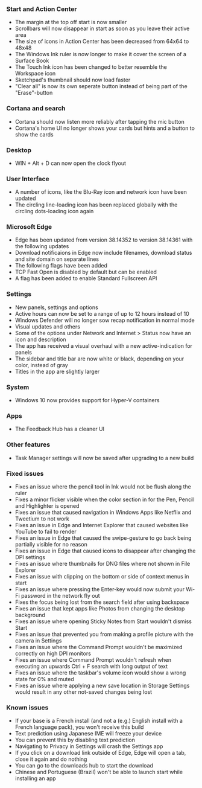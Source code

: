 ### Start and Action Center
- The margin at the top off start is now smaller
- Scrollbars will now disappear in start as soon as you leave their active area
- The size of icons in Action Center has been decreased from 64x64 to 48x48
- The Windows Ink ruler is now longer to make it cover the screen of a Surface Book
- The Touch Ink icon has been changed to better resemble the Workspace icon
- Sketchpad's thumbnail should now load faster
- "Clear all" is now its own seperate button instead of being part of the "Erase"-button

### Cortana and search
- Cortana should now listen more reliably after tapping the mic button
- Cortana's home UI no longer shows your cards but hints and a button to show the cards

### Desktop
- WIN + Alt + D can now open the clock flyout

### User Interface
- A number of icons, like the Blu-Ray icon and network icon have been updated
- The circling line-loading icon has been replaced globally with the circling dots-loading icon again

### Microsoft Edge
- Edge has been updated from version 38.14352 to version 38.14361 with the following updates
 - Download notificaions in Edge now include filenames, download status and site domain on separate lines
- The following flags have been added
 - TCP Fast Open is disabled by default but can be enabled
 - A flag has been added to enable Standard Fullscreen API

### Settings
- New panels, settings and options
 - Active hours can now be set to a range of up to 12 hours instead of 10
 - Windows Defender will no longer sow recap notification in normal mode
- Visual updates and others
 - Some of the options under Network and Internet > Status now have an icon and description
 - The app has received a visual overhaul with a new active-indication for panels
 - The sidebar and title bar are now white or black, depending on your color, instead of gray
 - Titles in the app are slightly larger

### System
- Windows 10 now provides support for Hyper-V containers

### Apps
- The Feedback Hub has a cleaner UI

### Other features
- Task Manager settings will now be saved after upgrading to a new build

### Fixed issues
- Fixes an issue where the pencil tool in Ink would not be flush along the ruler
- Fixes a minor flicker visible when the color section in for the Pen, Pencil and Highlighter is opened
- Fixes an issue that caused navigation in Windows Apps like Netflix and Tweetium to not work
- Fixes an issue in Edge and Internet Explorer that caused websites like YouTube to fail to render
- Fixes an issue in Edge that caused the swipe-gesture to go back being partially visible for no reason
- Fixes an issue in Edge that caused icons to disappear after changing the DPI settings
- Fixes an issue where thumbnails for DNG files where not shown in File Explorer
- Fixes an issue with clipping on the bottom or side of context menus in start
- Fixes an issue where pressing the Enter-key would now submit your Wi-Fi password in the network fly out
- Fixes the focus being lost from the search field after using backspace
- Fixes an issue that kept apps like Photos from changing the desktop background
- Fixes an issue where opening Sticky Notes from Start wouldn't dismiss Start
- Fixes an issue that prevented you from making a profile picture with the camera in Settings
- Fixes an issue where the Command Prompt wouldn't be maximized correctly on high DPI monitors
- Fixes an issue where Command Prompt wouldn't refresh when executing an upwards Ctrl + F search with long output of text
- Fixes an issue where the taskbar's volume icon would show a wrong state for 0% and muted
- Fixes an issue where applying a new save location in Storage Settings would result in any other not-saved changes being lost

### Known issues
- If your base is a French install (and not a (e.g.) English install with a French language pack), you won't receive this build
- Text prediction using Japanese IME will freeze your device
 - You can prevent this by disabling text prediction
- Navigating to Privacy in Settings will crash the Settings app
- If you click on a download link outside of Edge, Edge will open a tab, close it again and do nothing
 - You can go to the downloads hub to start the download
- Chinese and Portuguese (Brazil) won't be able to launch start while installing an app